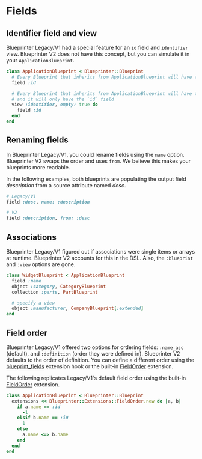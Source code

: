 # Fields

## Identifier field and view

Blueprinter Legacy/V1 had a special feature for an `id` field and `identifier` view. Blueprinter V2 does not have this concept, but you can simulate it in your `ApplicationBlueprint`.

```ruby
class ApplicationBlueprint < Blueprinter::Blueprint
  # Every Blueprint that inherits from ApplicationBlueprint will have this field
  field :id

  # Every Blueprint that inherits from ApplicationBlueprint will have this view,
  # and it will only have the `id` field
  view :identifier, empty: true do
    field :id
  end
end
```

## Renaming fields

In Blueprinter Legacy/V1, you could rename fields using the `name` option. Blueprinter V2 swaps the order and uses `from`. We believe this makes your blueprints more readable.

In the following examples, both blueprints are populating the output field *description* from a source attribute named *desc*.

```ruby
# Legacy/V1
field :desc, name: :description

# V2
field :description, from: :desc
```

## Associations

Blueprinter Legacy/V1 figured out if associations were single items or arrays at runtime. Blueprinter V2 accounts for this in the DSL. Also, the `:blueprint` and `:view` options are gone.

```ruby
class WidgetBlueprint < ApplicationBlueprint
  field :name
  object :category, CategoryBlueprint
  collection :parts, PartBlueprint

  # specify a view
  object :manufacturer, CompanyBlueprint[:extended]
end
```

## Field order

Blueprinter Legacy/V1 offered two options for ordering fields: `:name_asc` (default), and `:definition` (order they were defined in). Blueprinter V2 defaults to the order of definition. You can define a different order using the [blueprint_fields](../api/extensions.md#blueprint_fields) extension hook or the built-in [FieldOrder](../dsl/extensions.md#field-order) extension.

The following replicates Legacy/V1's default field order using the built-in [FieldOrder](../dsl/extensions.md#field-order) extension.

```ruby
class ApplicationBlueprint < Blueprinter::Blueprint
  extensions << Blueprinter::Extensions::FieldOrder.new do |a, b|
    if a.name == :id
      -1
    elsif b.name == :id
      1
    else
      a.name <=> b.name
    end
  end
end
```
